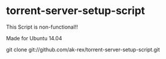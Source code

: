 # torrent-server-setup-script

This Script is non-functional!! 

Made for Ubuntu 14.04

git clone git://github.com/ak-rex/torrent-server-setup-script.git